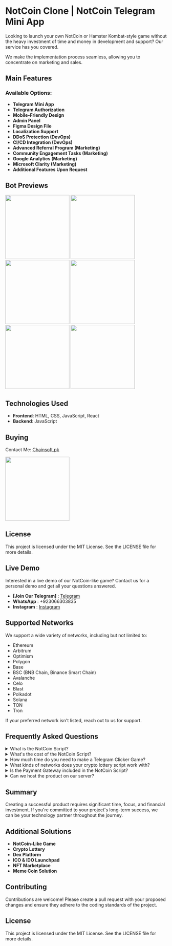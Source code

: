 # NotCoin Clone | NotCoin Telegram Mini App

Looking to launch your own NotCoin or Hamster Kombat-style game without the heavy investment of time and money in development and support? Our service has you covered.

We make the implementation process seamless, allowing you to concentrate on marketing and sales.

## Main Features

### Available Options:
- **Telegram Mini App**
- **Telegram Authorization**
- **Mobile-Friendly Design**
- **Admin Panel**
- **Figma Design File**
- **Localization Support**
- **DDoS Protection (DevOps)**
- **CI/CD Integration (DevOps)**
- **Advanced Referral Program (Marketing)**
- **Community Engagement Tasks (Marketing)**
- **Google Analytics (Marketing)**
- **Microsoft Clarity (Marketing)**
- **Additional Features Upon Request**

## Bot Previews
<p float="left">
  <img src="https://github.com/Chainsoft-official/GazaCoinBot/assets/175082161/660761b7-cc4c-4e6b-a76c-0d37b82d09d0" width="200" />
  <img src="https://github.com/Chainsoft-official/GazaCoinBot/assets/175082161/3c64a45a-8ca6-42ec-99b5-f83ce5ac7ecb" width="200" />
  <img src="https://github.com/Chainsoft-official/GazaCoinBot/assets/175082161/b6935cf2-11ef-4601-b727-1f6dc64d9daa" width="200" />
  <img src="https://github.com/Chainsoft-official/GazaCoinBot/assets/175082161/eccf3bf3-2f18-4593-ae78-1152c4a3b3ac" width="200" />
  <img src="https://github.com/Chainsoft-official/GazaCoinBot/assets/175082161/1c62be6f-b5da-46ea-90af-8981a63597bf" width="200" />
  <img src="https://github.com/Chainsoft-official/GazaCoinBot/assets/175082161/904aac3b-c3b9-46bb-bddd-09a134671dd5" width="200" />
</p>

## Technologies Used
- **Frontend**: HTML, CSS, JavaScript, React
- **Backend**: JavaScript

## Buying
Contact Me: [Chainsoft.pk](https://linktr.ee/Chainsoft.pk?utm_source=linktree_admin_share)

<p float="left">
  <img src="https://github.com/user-attachments/assets/2cb746d8-4e4f-487f-a899-ef8512a70d46" width="200" />
</p>

## License
This project is licensed under the MIT License. See the LICENSE file for more details.

## Live Demo

Interested in a live demo of our NotCoin-like game? Contact us for a personal demo and get all your questions answered.

- **[Join Our Telegram]** : [Telegram](https://web.telegram.org/a/)
- **WhatsApp** : +923066303835
- **Instagram** : [Instagram](https://www.instagram.com/chainsoft_officiall/)


## Supported Networks

We support a wide variety of networks, including but not limited to:
- Ethereum
- Arbitrum
- Optimism
- Polygon
- Base
- BSC (BNB Chain, Binance Smart Chain)
- Avalanche
- Celo
- Blast
- Polkadot
- Solana
- TON
- Tron

If your preferred network isn't listed, reach out to us for support.

## Frequently Asked Questions

<details>
  <summary>What is the NotCoin Script?</summary>
  NotCoin Script is a Package Solution of a simple Telegram Clicker Game with marketing mechanics, aimed at significantly reducing the cost of community formation for Web3 projects.

  The best examples of this script are NotCoin & Hamster Kombat games.
</details>

<details>
  <summary>What's the cost of the NotCoin Script?</summary>
  Our NotCoin Script is distributed according to the White Label model. We have 3 offers for you:

  - **Basic Package** - $10,000 first payment and 5% of revenue. The solution will be adapted for you and deployed on your server. Product maintenance will be free.
  - **NoFee Package** - $20,000 first payment and $2,000 per year for maintenance. Suitable if you have a large community and there will be many users from the start.
  - **Special Offer** - $0. If you have a large community and are looking for a technological partner in the share, this option may be useful for you. We provide CTO and team as our investment.
</details>

<details>
  <summary>How much time do you need to make a Telegram Clicker Game?</summary>
  Since this is a White-Label solution, its development and launch takes 3-4 times less time than developing it from scratch.

  You will receive a ready-made solution in less than a month.
</details>

<details>
  <summary>What kinds of networks does your crypto lottery script work with?</summary>
  All Ethereum-derived networks are currently supported, such as: Ethereum, Arbitrum, Optimism, Polygon, Base, BNB Chain, Avalanche, Celo, and many others. We also support the native Telegram network - TON.
</details>

<details>
  <summary>Is the Payment Gateway included in the NotCoin Script?</summary>
  No, as it requires a license. If you have the appropriate license, we can add this functionality for an additional fee by integrating with the bank or payment gateway you need.
</details>

<details>
  <summary>Can we host the product on our server?</summary>
  Yes, we can configure CI/CD so that all updates are automatically deployed to your server.
</details>


## Summary

Creating a successful product requires significant time, focus, and financial investment. If you're committed to your project's long-term success, we can be your technology partner throughout the journey.

## Additional Solutions
- **NotCoin-Like Game**
- **Crypto Lottery**
- **Dex Platform**
- **ICO & IDO Launchpad**
- **NFT Marketplace**
- **Meme Coin Solution**

## Contributing
Contributions are welcome! Please create a pull request with your proposed changes and ensure they adhere to the coding standards of the project.

## License
This project is licensed under the MIT License. See the LICENSE file for more details.

